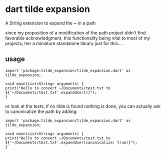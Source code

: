 # dart tilde expansion

A String extension to expand the ~ in a path

since my proposition of a modification of the path project didn't find
favorable acknowledgment, this functionality being vital to most of my projects,
her a miniature standalone library just for this....

## usage
```
import 'package:tilde_expansion/tilde_expansion.dart' as tilde_expansion;

void main(List<String> arguments) {
print("Hello to convert ~/Documents/test.txt to   ${'~/Documents/test.txt'.expandUser()}");
}
```

or look at the tests, if no tilde is found nothing is done, you can actually ask to canonicalize the path 
by adding:

```
import 'package:tilde_expansion/tilde_expansion.dart' as tilde_expansion;

void main(List<String> arguments) {
print("Hello to convert ~/Documents/test.txt to   ${'~/Documents/test.txt'.expandUser(canonicalize: true)}");
}
```

